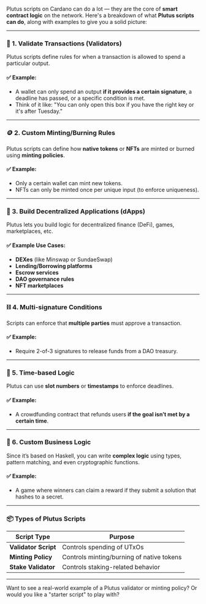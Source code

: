 Plutus scripts on Cardano can do a lot — they are the core of **smart contract logic** on the network. Here's a breakdown of what **Plutus scripts can do**, along with examples to give you a solid picture:

---

### 🔐 1. **Validate Transactions (Validators)**
Plutus scripts define rules for when a transaction is allowed to spend a particular output.

#### ✅ Example:
- A wallet can only spend an output **if it provides a certain signature**, a deadline has passed, or a specific condition is met.
- Think of it like: "You can only open this box if you have the right key or it's after Tuesday."

---

### 🪙 2. **Custom Minting/Burning Rules**
Plutus scripts can define how **native tokens** or **NFTs** are minted or burned using **minting policies**.

#### ✅ Example:
- Only a certain wallet can mint new tokens.
- NFTs can only be minted once per unique input (to enforce uniqueness).

---

### 🏦 3. **Build Decentralized Applications (dApps)**
Plutus lets you build logic for decentralized finance (DeFi), games, marketplaces, etc.

#### ✅ Example Use Cases:
- **DEXes** (like Minswap or SundaeSwap)
- **Lending/Borrowing platforms**
- **Escrow services**
- **DAO governance rules**
- **NFT marketplaces**

---

### ⛓️ 4. **Multi-signature Conditions**
Scripts can enforce that **multiple parties** must approve a transaction.

#### ✅ Example:
- Require 2-of-3 signatures to release funds from a DAO treasury.

---

### 📅 5. **Time-based Logic**
Plutus can use **slot numbers** or **timestamps** to enforce deadlines.

#### ✅ Example:
- A crowdfunding contract that refunds users **if the goal isn’t met by a certain time**.

---

### 🧩 6. **Custom Business Logic**
Since it’s based on Haskell, you can write **complex logic** using types, pattern matching, and even cryptographic functions.

#### ✅ Example:
- A game where winners can claim a reward if they submit a solution that hashes to a secret.

---

### 📦 Types of Plutus Scripts

| Script Type        | Purpose                                 |
|--------------------|------------------------------------------|
| **Validator Script** | Controls spending of UTxOs              |
| **Minting Policy**   | Controls minting/burning of native tokens |
| **Stake Validator**  | Controls staking-related behavior       |

---

Want to see a real-world example of a Plutus validator or minting policy? Or would you like a "starter script" to play with?
